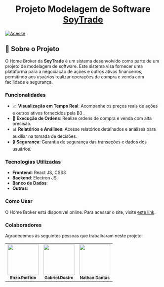 <h1 align="center">Projeto Modelagem de Software<a href="" target="blank">
SoyTrade</a></h1>

[![Acesse](https://img.shields.io/badge/Clique%20e%20visite%20o%20site-8A2BE2)]()


## 📜 Sobre o Projeto

O Home Broker da **SoyTrade** é um sistema desenvolvido como parte de um projeto de modelagem de software. Este sistema visa fornecer uma plataforma para a negociação de ações e outros ativos financeiros, permitindo aos usuários realizar operações de compra e venda com facilidade e segurança.

### Funcionalidades

- 📈 **Visualização em Tempo Real**: Acompanhe os preços reais de ações e outros ativos fornecidos pela B3 .
- 🔄 **Execução de Ordens**: Realize ordens de compra e venda com alta precisão.
- 📊 **Relatórios e Análises**: Acesse relatórios detalhados e análises para auxiliar na tomada de decisões.
- 🔒 **Segurança**: Garantia de segurança das transações e dados dos usuários.

### Tecnologias Utilizadas

- **Frontend**: React JS, CSS3
- **Backend**: Electron JS
- **Banco de Dados**: 
- **Outras**: 

### Como Usar

   O Home Broker está disponível online. Para acessar o site, visite [este link](www.google.com).

### Colaboradores

Agradecemos às seguintes pessoas que trabalharam neste projeto:

<table>
  <tr>
    <td align="center">
      <a href="https://github.com/enzzopp">
        <img src="https://avatars.githubusercontent.com/u/91479667?v=4" width="100px;"/><br>
        <sub>
          <b>Enzo Porfirio</b>
        </sub>
      </a>
    </td>
    <td align="center">
      <a href="https://github.com/gabrieldestro56">
        <img src="https://avatars.githubusercontent.com/u/77218433?v=4" width="100px;"/><br>
        <sub>
          <b>Gabriel Destro</b>
        </sub>
      </a>
    </td>
    <td align="center">
      <a href="https://github.com/nath88d">
        <img src="https://avatars.githubusercontent.com/u/104024701?v=4" width="100px;"/><br>
        <sub>
          <b>Nathan Dantas</b>
        </sub>
      </a>
    </td>
  </tr>
</table>
